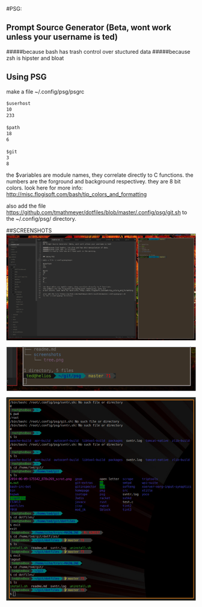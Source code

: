 #PSG:
## Prompt Source Generator (Beta, wont work unless your username is ted)

#####because bash has trash control over stuctured data
#####because zsh is hipster and bloat


## Using PSG

make a file ~/.config/psg/psgrc
````
$userhost
10
233

$path
18
6

$git
3
8
````

the $variables are module names, they correlate directly to C functions.
the numbers are the forground and background respectivey. they are
8 bit colors. look here for more info: http://misc.flogisoft.com/bash/tip_colors_and_formatting

also add the file https://github.com/tmathmeyer/dotfiles/blob/master/.config/psg/git.sh
to the ~/.config/psg/ directory. 


##SCREENSHOTS
![everything](screenshots/tree.png)

![git](screenshots/git_info.png)

![shell](screenshots/terminal.png)